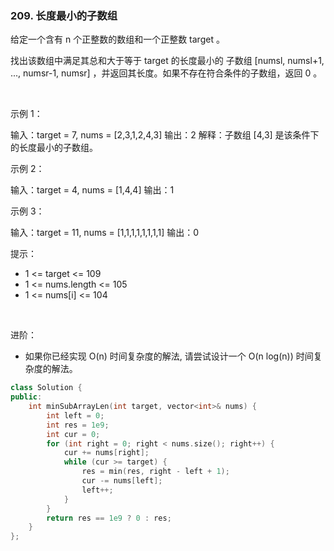 ### 209. 长度最小的子数组



给定一个含有 n 个正整数的数组和一个正整数 target 。

找出该数组中满足其总和大于等于 target 的长度最小的 子数组 [numsl, numsl+1, ..., numsr-1, numsr] ，并返回其长度。如果不存在符合条件的子数组，返回 0 。

 

示例 1：


输入：target = 7, nums = [2,3,1,2,4,3]
输出：2
解释：子数组 [4,3] 是该条件下的长度最小的子数组。


示例 2：


输入：target = 4, nums = [1,4,4]
输出：1


示例 3：


输入：target = 11, nums = [1,1,1,1,1,1,1,1]
输出：0




提示：

 * 1 <= target <= 109
 * 1 <= nums.length <= 105
 * 1 <= nums[i] <= 104

 

进阶：

 * 如果你已经实现 O(n) 时间复杂度的解法, 请尝试设计一个 O(n log(n)) 时间复杂度的解法。

```c++
class Solution {
public:
    int minSubArrayLen(int target, vector<int>& nums) {
        int left = 0;
        int res = 1e9;
        int cur = 0;
        for (int right = 0; right < nums.size(); right++) {
            cur += nums[right];
            while (cur >= target) {
                res = min(res, right - left + 1);
                cur -= nums[left];
                left++;
            }
        }
        return res == 1e9 ? 0 : res;
    }
};
```


